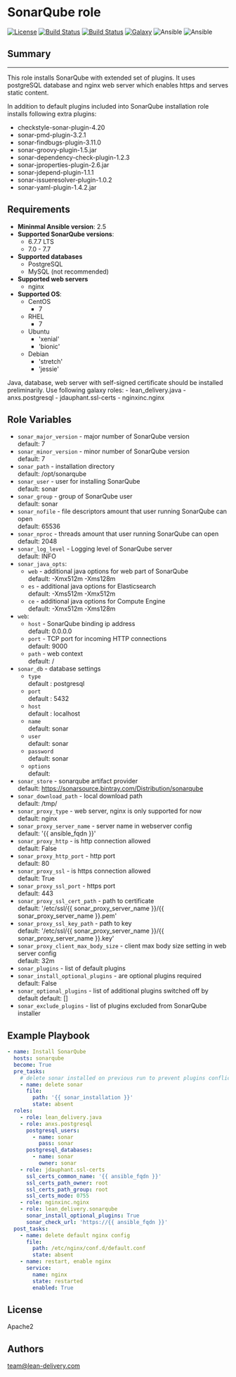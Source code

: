SonarQube role
=========
[![License](https://img.shields.io/badge/license-Apache-green.svg?style=flat)](https://raw.githubusercontent.com/lean-delivery/ansible-role-sonarqube/master/LICENSE)
[![Build Status](https://travis-ci.org/lean-delivery/ansible-role-sonarqube.svg?branch=master)](https://travis-ci.org/lean-delivery/ansible-role-sonarqube)
[![Build Status](https://gitlab.com/lean-delivery/ansible-role-sonarqube/badges/master/build.svg)](https://gitlab.com/lean-delivery/ansible-role-sonarqube/pipelines)
[![Galaxy](https://img.shields.io/badge/galaxy-lean__delivery.sonarqube-blue.svg)](https://galaxy.ansible.com/lean_delivery/sonarqube)
![Ansible](https://img.shields.io/ansible/role/d/29212.svg)
![Ansible](https://img.shields.io/badge/dynamic/json.svg?label=min_ansible_version&url=https%3A%2F%2Fgalaxy.ansible.com%2Fapi%2Fv1%2Froles%2F29212%2F&query=$.min_ansible_version)

## Summary
--------------

This role installs SonarQube with extended set of plugins. It uses postgreSQL database and nginx web server which enables https and serves static content.

In addition to default plugins included into SonarQube installation role installs following extra plugins:
  - checkstyle-sonar-plugin-4.20
  - sonar-pmd-plugin-3.2.1
  - sonar-findbugs-plugin-3.11.0
  - sonar-groovy-plugin-1.5.jar
  - sonar-dependency-check-plugin-1.2.3
  - sonar-jproperties-plugin-2.6.jar
  - sonar-jdepend-plugin-1.1.1
  - sonar-issueresolver-plugin-1.0.2  
  - sonar-yaml-plugin-1.4.2.jar

Requirements
--------------

 - **Mininmal Ansible version**: 2.5
 - **Supported SonarQube versions**:
   - 6.7.7 LTS
   - 7.0 - 7.7
 - **Supported databases**
   - PostgreSQL
   - MySQL (not recommended)
 - **Supported web servers**
   - nginx 
 - **Supported OS**:
   - CentOS
     - 7
   - RHEL
     - 7
   - Ubuntu
      - 'xenial'
      - 'bionic'
   - Debian
      - 'stretch'
      - 'jessie'

Java, database, web server with self-signed certificate should be installed preliminarily. Use following galaxy roles:
    - lean_delivery.java
    - anxs.postgresql
    - jdauphant.ssl-certs
    - nginxinc.nginx


Role Variables
--------------

  - `sonar_major_version` - major number of SonarQube version\
    default: 7
  - `sonar_minor_version` - minor number of SonarQube version\
    default: 7
  - `sonar_path` - installation directory\
    default: /opt/sonarqube
  - `sonar_user` - user for installing SonarQube\
    default: sonar
  - `sonar_group` - group of SonarQube user\
    default: sonar
  - `sonar_nofile` - file descriptors amount that user running SonarQube can open\
    default: 65536
  - `sonar_nproc` - threads amount that user running SonarQube can open\
    default: 2048
  - `sonar_log_level` - Logging level of SonarQube server\
    default: INFO
  - `sonar_java_opts`:
      - `web` - additional java options for web part of SonarQube\
        default: -Xmx512m -Xms128m
      - `es` - additional java options for Elasticsearch\
        default: -Xms512m -Xmx512m
      - `ce` - additional java options for Compute Engine\
        default: -Xmx512m -Xms128m
  - `web`:
      - `host` - SonarQube binding ip address\
        default: 0.0.0.0
      - `port` - TCP port for incoming HTTP connections\
        default: 9000
      - `path` - web context\
        default: /
  - `sonar_db` - database settings
      - `type`\
        default : postgresql
      - `port`\
        default : 5432
      - `host`\
        default : localhost
      - `name`\
        default: sonar
      - `user`\
        default: sonar
      - `password`\
        default: sonar
      - `options`\
        default:
  - `sonar_store` - sonarqube artifact provider\
    default: https://sonarsource.bintray.com/Distribution/sonarqube
  - `sonar_download_path` - local download path\
    default: /tmp/
  - `sonar_proxy_type` - web server, nginx is only supported for now\
    default: nginx
  - `sonar_proxy_server_name` - server name in webserver config\
    default: '{{ ansible_fqdn }}'
  - `sonar_proxy_http` - is http connection allowed\
    default: False
  - `sonar_proxy_http_port` - http port\
    default: 80
  - `sonar_proxy_ssl` - is https connection allowed\
    default: True
  - `sonar_proxy_ssl_port` - https port\
    default: 443
  - `sonar_proxy_ssl_cert_path` - path to certificate\
    default: '/etc/ssl/{{ sonar_proxy_server_name }}/{{ sonar_proxy_server_name }}.pem'
  - `sonar_proxy_ssl_key_path` - path to key\
    default: '/etc/ssl/{{ sonar_proxy_server_name }}/{{ sonar_proxy_server_name }}.key'
  - `sonar_proxy_client_max_body_size` - client max body size setting in web server config\
    default: 32m
  - `sonar_plugins` - list of default plugins
  - `sonar_install_optional_plugins` - are optional plugins required\
    default: False  
  - `sonar_optional_plugins` - list of additional plugins switched off by default
    default: []
  - `sonar_exclude_plugins` - list of plugins excluded from SonarQube installer

Example Playbook
----------------
```yaml
- name: Install SonarQube
  hosts: sonarqube
  become: True
  pre_tasks:
    # delete sonar installed on previous run to prevent plugins conflict in case if any plugin is updated
    - name: delete sonar
      file:
        path: '{{ sonar_installation }}'
        state: absent
  roles:
    - role: lean_delivery.java
    - role: anxs.postgresql
      postgresql_users:
        - name: sonar
          pass: sonar
      postgresql_databases:
        - name: sonar
          owner: sonar
    - role: jdauphant.ssl-certs
      ssl_certs_common_name: '{{ ansible_fqdn }}'
      ssl_certs_path_owner: root
      ssl_certs_path_group: root
      ssl_certs_mode: 0755
    - role: nginxinc.nginx
    - role: lean_delivery.sonarqube
      sonar_install_optional_plugins: True
      sonar_check_url: 'https://{{ ansible_fqdn }}'
  post_tasks:
    - name: delete default nginx config
      file:
        path: /etc/nginx/conf.d/default.conf
        state: absent
    - name: restart, enable nginx
      service: 
        name: nginx
        state: restarted
        enabled: True
```

## License

Apache2

## Authors

team@lean-delivery.com
